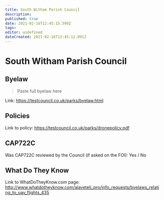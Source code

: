 ```yaml
---
title: South Witham Parish Council
description: 
published: true
date: 2021-02-16T12:45:15.599Z
tags: 
editor: undefined
dateCreated: 2021-02-16T12:45:12.091Z
---
```


# South Witham Parish Council


## Byelaw
> Paste full byelaw here

Link:
https://testcouncil.co.uk/parks/byelaw.html

## Policies
Link to policy:
https://testcouncil.co.uk/parks/dronepolicy.pdf

## CAP722C

Was CAP722C reviewed by the Council (if asked on the FOI): Yes / No

## What Do They Know

Link to WhatDoTheyKnow.com page:
http://www.whatdotheyknow.com/alaveteli_pro/info_requests/byelaws_relating_to_uav_flights_435


